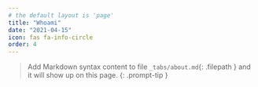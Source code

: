 ```yaml
---
# the default layout is 'page'
title: "Whoami"
date: "2021-04-15"
icon: fas fa-info-circle
order: 4
---
```


> Add Markdown syntax content to file `_tabs/about.md`{: .filepath } and it will show up on this page.
{: .prompt-tip }
<!---
[//]: #
![](https://bypasseados.com/wp-content/uploads/2021/04/Perfil-RSS-Cropped.jpg)

Mi nombre es Cristian Rebollo y me dedico al campo de la Ciberseguridad.

Empecé en el año 2017 iniciándome como Operador SOC en la rama defensiva (Blue-Team), en la cual poco a poco fuí adquiriendo los conocimientos necesarios para empezar a comprender este mundo y crecer de manera profesional y personalmente.

Actualmente ocupo el puesto de Ingeniero de Seguridad TI para una marca de suites de seguridad reconocida en el sector, ayudando en la administración y gestión de los productos de los clientes.

Aúnque como podéis ver mi día a día está enfocado en la rama defensiva (Blue-Team), mi hobby se encuentra en la rama ofensiva (Red-Team), en la cual dedico mi tiempo libre para nutrirme de toda la información posible y ampliar conocimientos y/o habilidades.

Fué en 2018 cuando me registré en los laboratorios de pentesting de la plataforma HackTheBox y comencé a a entrenar mis habilidades de Hacking-Ético, adquiriendo metodologías y buenas prácticas a la hora de realizar un ejercicio de Pentest. En este blog, intento compartir los desafíos y máquinas que he realizado en plataformas CTF.

Por último y no menos importante, la razón de este blog no es más que un lugar donde almacenar pensamientos e ideas, un lugar donde poder escribir, comprender y compartir con todos vosotros lo que voy aprendiendo diariamente y que espero pueda servir de ayuda a quien pase por este pequeño rincón.

[![Hack The Box](http://www.hackthebox.eu/badge/image/47369)](https://www.hackthebox.eu/index.php/profile/47369)
--->
